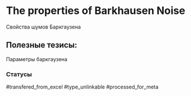 # The properties of Barkhausen Noise

Свойства шумов Баркгаузена

## Полезные тезисы:

Параметры баркгаузена

### Статусы
#transfered_from_excel 
#type_unlinkable 
#processed_for_meta